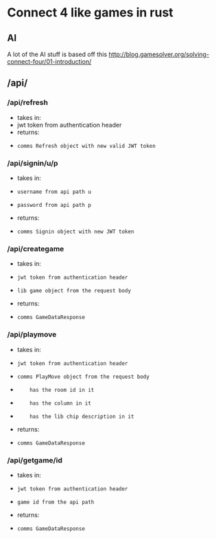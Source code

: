 # Connect 4 like games in rust

## AI
A lot of the AI stuff is based off this
http://blog.gamesolver.org/solving-connect-four/01-introduction/

## /api/

### /api/refresh
- takes in:
-    jwt token from authentication header
- returns:
-     comms Refresh object with new valid JWT token


### /api/signin/u/p
- takes in:
-     username from api path u
-     password from api path p
- returns:
-     comms Signin object with new JWT token

### /api/creategame
- takes in:
-     jwt token from authentication header
-     lib game object from the request body
- returns:
-     comms GameDataResponse


### /api/playmove
- takes in:
-     jwt token from authentication header
-     comms PlayMove object from the request body
-         has the room id in it
-         has the column in it
-         has the lib chip description in it
- returns:
-     comms GameDataResponse


### /api/getgame/id
- takes in:
-     jwt token from authentication header
-     game id from the api path
- returns:
-     comms GameDataResponse
